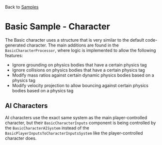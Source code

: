 Back to [Samples](../../samples.md)

# Basic Sample - Character

The Basic character uses a structure that is very similar to the default code-generated character. The main additions are found in the `BasicCharacterProcessor`, where logic is implemented to allow the following features:
* Ignore grounding on physics bodies that have a certain physics tag
* Ignore collisions on physics bodies that have a certain physics tag
* Modify mass ratios against certain dynamic physics bodies based on a physics tag
* Modify velocity projection to allow bouncing against certain physics bodies based on a physics tag


## AI Characters
AI characters use the exact same system as the main player-controlled character, but their `BasicCharacterInputs` component is being controlled by the `BasicCharacterAISystem` instead of the `BasicPlayerInputsToCharacterInputsSystem` like the player-controlled character does.